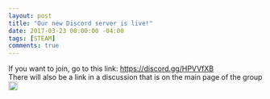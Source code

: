 ```yaml
---
layout: post
title: "Our new Discord server is live!"
date: 2017-03-23 00:00:00 -04:00
tags: [STEAM]
comments: true
---
```


If you want to join, go to this link: https://discord.gg/HPVVfXB
<br>
There will also be a link in a discussion that is on the main page of the group <img src="https://steamcommunity-a.akamaihd.net/economy/emoticon/D" width="18" height="18" alt=":D"></img>
